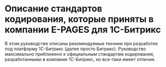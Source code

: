 # Описание стандартов кодирования, которые приняты в компании E-PAGES для 1С-Битрикс

В этом руководстве описаны рекомендуемые техники при разработке под платформу 1С-Битрикс (далее просто Битрикс). Руководство максимально приближено к официальным стандартам кодирования, разработанными в компании 1С-Битрикс, но все-таки имеет отличия. 
